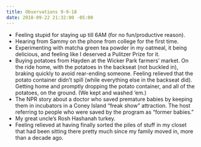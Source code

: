 ```yaml
---
title: Observations 9-9-18
date: 2018-09-22 21:32:00 -05:00
---
```


- Feeling stupid for staying up till 6AM (for no fun/productive reason).
- Hearing from Sammy on the phone from college for the first time.
- Experimenting with matcha green tea powder in my oatmeal, it being delicious, and feeling like I deserved a Pulitzer Prize for it.
- Buying potatoes from Hayden at the Wicker Park farmers’ market. On the ride home, with the potatoes in the backseat (not buckled in), braking quickly to avoid rear-ending someone. Feeling relieved that the potato container didn’t spill (while everything else in the backseat did). Getting home and promptly dropping the potato container, and all of the potatoes, on the ground. (We kept and washed ‘em.)
- The NPR story about a doctor who saved premature babies by keeping them in incubators in a Coney Island “freak show” attraction. The host referring to people who were saved by the program as “former babies.”
- My great uncle’s Rosh Hashanah turkey.
- Feeling relieved at having finally sorted the piles of stuff in my closet that had been sitting there pretty much since my family moved in, more than a decade ago.